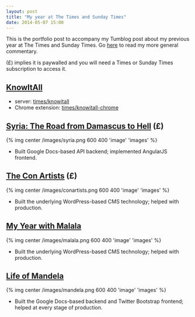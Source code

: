 ```yaml
---
layout: post
title: "My year at The Times and Sunday Times"
date: 2014-05-07 15:00
---
```


This is the portfolio post to accompany my Tumblog post about my previous year
at The Times and Sunday Times. Go [here](http://aendrew.tumblr.com/post/85034300107/my-first-year-at-the-times-and-sunday-times) to read my more general commentary.

(£) implies it is paywalled and you will need a Times or Sunday Times
subscription to access it.

## [KnowItAll](http://times.github.io/knowitall)

+ server: [times/knowitall](https://github.com/times/knowitall)
+ Chrome extension: [times/knowitall-chrome](https://github.com/times/knowitall)

## [Syria: The Road from Damascus to Hell](http://thetim.es/syrianconflict) (£)

{% img center /images/syria.png 600 400 'image' 'images' %}

+ Built Google Docs-based API backend; implemented AngularJS frontend.

## [The Con Artists](http://www.thesundaytimes.co.uk/sto/Magazine/article1394727.ece) (£)

{% img center /images/conartists.png 600 400 'image' 'images' %}

+ Built the underlying WordPress-based CMS technology; helped with production.

## [My Year with Malala](http://www.thesundaytimes.co.uk/sto/public/myyearwithmalala/)

{% img center /images/malala.png 600 400 'image' 'images' %}

+ Built the underlying WordPress-based CMS technology; helped with production.

## [Life of Mandela](http://thetim.es/lifeofmandela)

{% img center /images/mandela.png 600 400 'image' 'images' %}

+ Built the Google Docs-based backend and Twitter Bootstrap frontend; helped at every stage of production.
